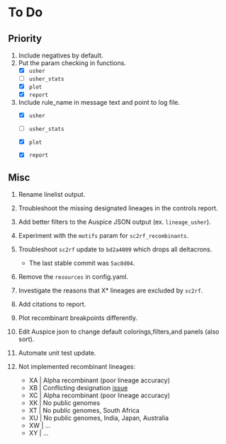 # To Do

## Priority

1. Include negatives by default.
1. Put the param checking in functions.
    - [x] `usher`
    - [ ] `usher_stats`
    - [x] `plot`
    - [x] `report`
1. Include rule_name in message text and point to log file.
    - [x] `usher`
    - [ ] `usher_stats`
    - [x] `plot`
    - [x] `report`


## Misc

1. Rename linelist output.
1. Troubleshoot the missing designated lineages in the controls report.
1. Add better filters to the Auspice JSON output (ex. `lineage_usher`).
1. Experiment with the `motifs` param for `sc2rf_recombinants`.
1. Troubleshoot `sc2rf` update to `bd2a4009` which drops all deltacrons.

    - The last stable commit was `5ac8d04`.

1. Remove the `resources` in config.yaml.
1. Investigate the reasons that X* lineages are excluded by `sc2rf`.
1. Add citations to report.
1. Plot recombinant breakpoints differently.
1. Edit Auspice json to change default colorings,filters,and panels (also sort).
1. Automate unit test update.
1. Not implemented recombinant lineages:

    - XA | Alpha recombinant (poor lineage accuracy)
    - XB | Conflicting designation [issue](https://github.com/summercms/covid19-pango-designation/commit/26b7359e34a0b2f122215332b6495fea97ff3fe7)
    - XC | Alpha recombinant (poor lineage accuracy)
    - XK | No public genomes
    - XT | No public genomes, South Africa
    - XU | No public genomes, India, Japan, Australia
    - XW | ...
    - XY | ...
